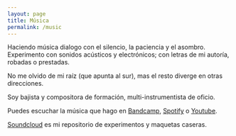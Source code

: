 ```yaml
---
layout: page
title: Música
permalink: /music
---
```


Haciendo música dialogo con el silencio, la paciencia y el asombro.
Experimento con sonidos acústicos y electrónicos; con letras de mi autoría, robadas o prestadas.

No me olvido de mi raíz (que apunta al sur), mas el resto diverge en otras direcciones.

Soy bajista y compositora de formación, multi-instrumentista de oficio.

Puedes escuchar la música que hago en <a href="https://annarresti.bandcamp.com/album/annarresti" target="_blank">Bandcamp</a>, <a href="https://open.spotify.com/artist/5kxqHCd1vkhqKeP1IGQ0aU" target="_blank">Spotify</a> o <a href="https://www.youtube.com/channel/UCd9sxgik3BXwwylnlBLEt6g" target="_blank">Youtube</a>.

<a href="https://soundcloud.com/annarresti" target="_blank">Soundcloud</a> es mi repositorio de experimentos y maquetas caseras. 
